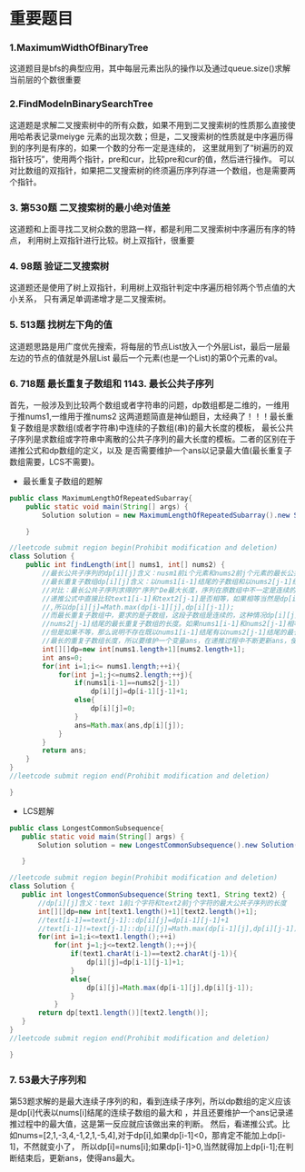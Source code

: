 # 重要题目
### 1.MaximumWidthOfBinaryTree
这道题目是bfs的典型应用，其中每层元素出队的操作以及通过queue.size()求解当前层的个数很重要

### 2.FindModeInBinarySearchTree
这道题是求解二叉搜索树中的所有众数，如果不用到二叉搜索树的性质那么直接使用哈希表记录meiyge
元素的出现次数；但是，二叉搜索树的性质就是中序遍历得到的序列是有序的，如果一个数的分布一定是连续的，
这里就用到了“树遍历的双指针技巧”，使用两个指针，pre和cur，比较pre和cur的值，然后进行操作。
可以对比数组的双指针，如果把二叉搜索树的终须遍历序列存进一个数组，也是需要两个指针。

### 3. 第530题 二叉搜索树的最小绝对值差
这道题和上面寻找二叉树众数的思路一样，都是利用二叉搜索树中序遍历有序的特点，
利用树上双指针进行比较。树上双指针，很重要

### 4. 98题 验证二叉搜索树
这道题还是使用了树上双指针，利用树上双指针判定中序遍历相邻两个节点值的大小关系，
只有满足单调递增才是二叉搜索树。

### 5. 513题 找树左下角的值
这道题思路是用广度优先搜索，将每层的节点List放入一个外层List，最后一层最左边的节点的值就是外层List
最后一个元素(也是一个List)的第0个元素的val。

### 6. 718题 最长重复子数组和 1143. 最长公共子序列 
首先，一般涉及到比较两个数组或者字符串的问题，dp数组都是二维的，一维用于推nums1,一维用于推nums2
这两道题简直是神仙题目，太经典了！！！最长重复子数组是求数组(或者字符串)中连续的子数组(串)的最大长度的模板，
最长公共子序列是求数组或字符串中离散的公共子序列的最大长度的模板。二者的区别在于递推公式和dp数组的定义，以及
是否需要维护一个ans以记录最大值(最长重复子数组需要，LCS不需要)。



- 最长重复子数组的题解
```java
public class MaximumLengthOfRepeatedSubarray{
    public static void main(String[] args) {
        Solution solution = new MaximumLengthOfRepeatedSubarray().new Solution();

    }

//leetcode submit region begin(Prohibit modification and deletion)
class Solution {
    public int findLength(int[] nums1, int[] nums2) {
        //最长公共子序列的dp[i][j]含义：nusm1前i个元素和nums2前j个元素的最长公共子数组的长度
        //最长重复子数组dp[i][j]含义：以nums1[i-1]结尾的子数组和以nums2[j-1]结尾的子数组的最长公共子数组的长度
        //对比：最长公共子序列求得的"序列"De最大长度，序列在原数组中不一定是连续的，所以等价于是离散的，所以
        //递推公式中直接比较text1[i-1]和text2[j-1]是否相等，如果相等当然是dp[i-1][j-1]+1,如果不等，由于是离散的
        //,所以dp[i][j]=Math.max(dp[i-1][j],dp[i][j-1]);
        //而最长重复子数组中，要求的是子数组，这段子数组是连续的，这种情况dp[i][j]的含义就是以nums1[i-1]结尾且以
        //nums2[j-1]结尾的最长重复子数组的长度。如果nums1[i-1]和nums2[j-1]相等，当然dp[i][j]=dp[i-1][j-1]+1;
        //但是如果不等，那么说明不存在既以nums1[i-1]结尾有以nums2[j-1]结尾的最长重复子数组，所以dp[i][j]=0,并且由于求得的
        //最长的重复子数组长度，所以要维护一个变量ans，在递推过程中不断更新ans，使得ans取得的是最大值，最后返回ans即可。
        int[][]dp=new int[nums1.length+1][nums2.length+1];
        int ans=0;
        for(int i=1;i<= nums1.length;++i){
            for(int j=1;j<=nums2.length;++j){
                if(nums1[i-1]==nums2[j-1])
                    dp[i][j]=dp[i-1][j-1]+1;
                else{
                    dp[i][j]=0;
                }
                ans=Math.max(ans,dp[i][j]);
            }
        }
        return ans;
    }
}
//leetcode submit region end(Prohibit modification and deletion)

}

```

- LCS题解
 ```java
public class LongestCommonSubsequence{
    public static void main(String[] args) {
        Solution solution = new LongestCommonSubsequence().new Solution();

    }

//leetcode submit region begin(Prohibit modification and deletion)
class Solution {
    public int longestCommonSubsequence(String text1, String text2) {
        //dp[i][j]含义：text 1前i个字符和text2前j个字符的最大公共子序列的长度
        int[][]dp=new int[text1.length()+1][text2.length()+1];
        //text[i-1]==text[j-1]::dp[i][j]=dp[i-1][j-1]+1
        //text[i-1]!=text[j-1]::dp[i][j]=Math.max(dp[i-1][j],dp[i][j-1])
        for(int i=1;i<=text1.length();++i)
            for(int j=1;j<=text2.length();++j){
                if(text1.charAt(i-1)==text2.charAt(j-1)){
                    dp[i][j]=dp[i-1][j-1]+1;
                }
                else{
                    dp[i][j]=Math.max(dp[i-1][j],dp[i][j-1]);
                }
            }
        return dp[text1.length()][text2.length()];
    }
}
//leetcode submit region end(Prohibit modification and deletion)

}

```
### 7.  53最大子序列和
第53题求解的是最大连续子序列的和，看到连续子序列，所以dp数组的定义应该是dp[i]代表以nums[i]结尾的连续子数组的最大和
，并且还要维护一个ans记录递推过程中的最大值，这是第一反应就应该做出来的判断。
然后，看递推公式。比如nums=[2,1,-3,4,-1,2,1,-5,4],对于dp[i],如果dp[i-1]<0，那肯定不能加上dp[i-1]，不然就变小了，
所以dp[i]=nums[i];如果dp[i-1]>0,当然就得加上dp[i-1];在判断结束后，更新ans，使得ans最大。

